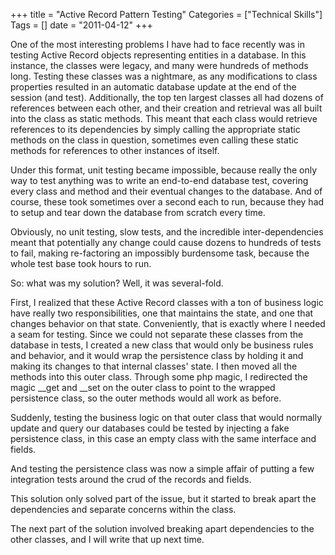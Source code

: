 +++
title = "Active Record Pattern Testing"
Categories = ["Technical Skills"]
Tags = []
date = "2011-04-12"
+++
<p>One of the most interesting problems I have had to face recently was in testing Active Record objects representing entities in a database. In this instance, the classes were legacy, and many were hundreds of methods long. Testing these classes was a nightmare, as any modifications to class properties resulted in an automatic database update at the end of the session (and test). Additionally, the top ten largest classes all had dozens of references between each other, and their creation and retrieval was all built into the class as static methods. This meant that each class would retrieve references to its dependencies by simply calling the appropriate static methods on the class in question, sometimes even calling these static methods for references to other instances of itself.<p /> Under this format, unit testing became impossible, because really the only way to test anything was to write an end-to-end database test, covering every class and method and their eventual changes to the database. And of course, these took sometimes over a second each to run, because they had to setup and tear down the database from scratch every time.<p /> Obviously, no unit testing, slow tests, and the incredible inter-dependencies meant that potentially any change could cause dozens to hundreds of tests to fail, making re-factoring an impossibly burdensome task, because the whole test base took hours to run.<p /> So: what was my solution? Well, it was several-fold. <p />First, I realized that these Active Record classes with a ton of business logic have really two responsibilities, one that maintains the state, and one that changes behavior on that state. Conveniently, that is exactly where I needed a seam for testing. Since we could not separate these classes from the database in tests, I created a new class that would only be business rules and behavior, and it would wrap the persistence class by holding it and making its changes to that internal classes' state. I then moved all the methods into this outer class. Through some php magic, I redirected the magic __get and __set on the outer class to point to the wrapped persistence class, so the outer methods would all work as before.<p /> Suddenly, testing the business logic on that outer class that would normally update and query our databases could be tested by injecting a fake persistence class, in this case an empty class with the same interface and fields.<p /> And testing the persistence class was now a simple affair of putting a few integration tests around the crud of the records and fields.<p />This solution only solved part of the issue, but it started to break apart the dependencies and separate concerns within the class.<p /> The next part of the solution involved breaking apart dependencies to the other classes, and I will write that up next time.</p>
